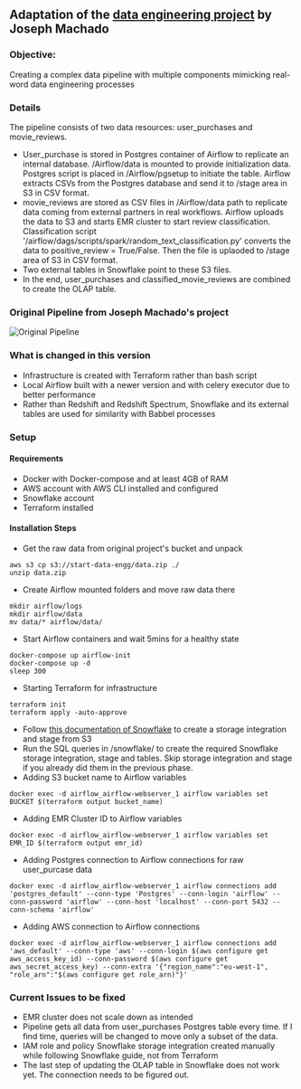 ## Adaptation of the [data engineering project](https://www.startdataengineering.com/post/data-engineering-project-for-beginners-batch-edition/) by Joseph Machado

### Objective:
Creating a complex data pipeline with multiple components mimicking real-word data engineering processes

### Details
The pipeline consists of two data resources: user_purchases and movie_reviews.
- User_purchase is stored in Postgres container of Airflow to replicate an internal database. /Airflow/data is mounted to provide initialization data. Postgres script is placed in /Airflow/pgsetup to initiate the table. Airflow extracts CSVs from the Postgres database and send it to /stage area in S3 in CSV format.
- movie_reviews are stored as CSV files in /Airflow/data path to replicate data coming from external partners in real workflows. Airflow uploads the data to S3 and starts EMR cluster to start review classification. Classification script '/airflow/dags/scripts/spark/random_text_classification.py' converts the data to positive_review = True/False. Then the file is uplaoded to /stage area of S3 in CSV format.
- Two external tables in Snowflake point to these S3 files.
- In the end, user_purchases and classified_movie_reviews are combined to create the OLAP table.

### Original Pipeline from Joseph Machado's project
![Original Pipeline](https://www.startdataengineering.com/images/de_project_for_beginners/de_proj_design.png)

### What is changed in this version
- Infrastructure is created with Terraform rather than bash script
- Local Airflow built with a newer version and with celery executor due to better performance
- Rather than Redshift and Redshift Spectrum, Snowflake and its external tables are used for similarity with Babbel processes

### Setup
#### Requirements
- Docker with Docker-compose and at least 4GB of RAM
- AWS account with AWS CLI installed and configured
- Snowflake account
- Terraform installed

#### Installation Steps
- Get the raw data from original project's bucket and unpack
```
aws s3 cp s3://start-data-engg/data.zip ./
unzip data.zip
```
- Create Airflow mounted folders and move raw data there
```
mkdir airflow/logs
mkdir airflow/data
mv data/* airflow/data/
```
- Start Airflow containers and wait 5mins for a healthy state
```
docker-compose up airflow-init
docker-compose up -d
sleep 300
```
- Starting Terraform for infrastructure
```
terraform init
terraform apply -auto-approve
```
- Follow [this documentation of Snowflake](https://docs.snowflake.com/en/user-guide/tables-external-s3.html) to create a storage integration and stage from S3
- Run the SQL queries in /snowflake/ to create the required Snowflake storage integration, stage and tables. Skip storage integration and stage if you already did them in the previous phase.
- Adding S3 bucket name to Airflow variables 
```
docker exec -d airflow_airflow-webserver_1 airflow variables set BUCKET $(terraform output bucket_name)
```
- Adding EMR Cluster ID to Airflow variables
```
docker exec -d airflow_airflow-webserver_1 airflow variables set EMR_ID $(terraform output emr_id)
```
- Adding Postgres connection to Airflow connections for raw user_purcase data
```
docker exec -d airflow_airflow-webserver_1 airflow connections add 'postgres_default' --conn-type 'Postgres' --conn-login 'airflow' --conn-password 'airflow' --conn-host 'localhost' --conn-port 5432 --conn-schema 'airflow'
```
- Adding AWS connection to Airflow connections
```
docker exec -d airflow_airflow-webserver_1 airflow connections add 'aws_default' --conn-type 'aws' --conn-login $(aws configure get aws_access_key_id) --conn-password $(aws configure get aws_secret_access_key) --conn-extra '{"region_name":"eu-west-1", "role_arn":"$(aws configure get role_arn)"}'
```


### Current Issues to be fixed
- EMR cluster does not scale down as intended
- Pipeline gets all data from user_purchases Postgres table every time. If I find time, queries will be changed to move only a subset of the data.
- IAM role and policy Snowflake storage integration created manually while following Snowflake guide, not from Terraform
- The last step of updating the OLAP table in Snowflake does not work yet. The connection needs to be figured out.